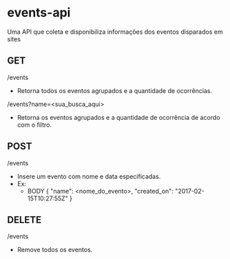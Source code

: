 # events-api
Uma API que coleta e disponibiliza informações dos eventos disparados em sites

## GET
/events
  - Retorna todos os eventos agrupados e a quantidade de ocorrências.
  
/events?name=<sua_busca_aqui>
  - Retorna os eventos agrupados e a quantidade de ocorrência de acordo com o filtro.

## POST
/events
  - Insere um evento com nome e data especificadas.
  - Ex:
    - BODY { "name": <nome_do_evento>, "created_on": "2017-02-15T10:27:55Z" }
    
## DELETE
/events
  - Remove todos os eventos.
